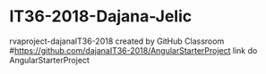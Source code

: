 # IT36-2018-Dajana-Jelic
rvaproject-dajanaIT36-2018 created by GitHub Classroom
#https://github.com/dajanaIT36-2018/AngularStarterProject link do AngularStarterProject
